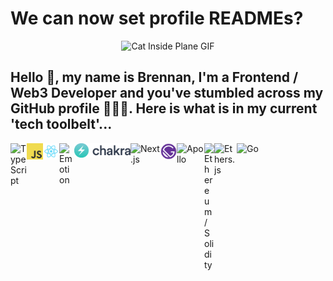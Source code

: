 # We can now set profile READMEs?

<div align="center">
  <img src="https://media.giphy.com/media/XekTOUyS18NMhIJl4d/giphy.gif" alt='Cat Inside Plane GIF' />
</div>

## Hello 👋, my name is Brennan, I'm a Frontend / Web3 Developer and you've stumbled across my GitHub profile 😬😬😬. Here is what is in my current 'tech toolbelt'...

[<img align="left" alt="TypeScript" width="26px" src="https://seeklogo.com/images/T/typescript-logo-B29A3F462D-seeklogo.com.png" />][typescript]
[<img align="left" alt="JavaScript" width="26px" src="https://raw.githubusercontent.com/github/explore/80688e429a7d4ef2fca1e82350fe8e3517d3494d/topics/javascript/javascript.png" />][javascript]
[<img align="left" alt="React" width="26px" src="https://raw.githubusercontent.com/github/explore/80688e429a7d4ef2fca1e82350fe8e3517d3494d/topics/react/react.png" />][react]
[<img align="left" alt="Emotion" width="24px" src="https://emotion.sh/static/a76dfa0d18a0536af9e917cdb8f873b9/253d2/emotion.webp" />][emotion]
[<img align="left" alt="Chakra" width="90px" src="https://raw.githubusercontent.com/chakra-ui/chakra-ui/master/logo/logo-colored%402x.png" />][chakra]
[<img align="left" alt="Next.js" width="48px" src="https://upload.wikimedia.org/wikipedia/commons/thumb/8/8e/Nextjs-logo.svg/800px-Nextjs-logo.svg.png" />][next]
[<img align="left" alt="Gatsby" width="26px" src="https://raw.githubusercontent.com/github/explore/e94815998e4e0713912fed477a1f346ec04c3da2/topics/gatsby/gatsby.png" />][gatsby]
[<img align="left" alt="Apollo" width="44px" src="https://d2eip9sf3oo6c2.cloudfront.net/tags/images/000/001/216/landscape/apollo-seeklogo.com_%281%29.png" />][apollo]
[<img align="left" alt="Ethereum / Solidity" width="16px" src="https://upload.wikimedia.org/wikipedia/commons/thumb/0/05/Ethereum_logo_2014.svg/368px-Ethereum_logo_2014.svg.png" />][ethereum]
[<img align="left" alt="Ethers.js" width="36px" src="https://ethereum.consensys.net/hs-fs/hubfs/ethers(dot)js.jpeg?width=259&name=ethers(dot)js.jpeg" />][ethers.js]
[<img align="left" alt="Go" width="36px" src="https://miro.medium.com/max/1200/1*i2skbfmDsHayHhqPfwt6pA.png" />][Go]

[typescript]: https://www.typescriptlang.org/
[javascript]: https://www.javascript.com/
[react]: https://reactjs.org/
[emotion]: https://emotion.sh/docs/introduction
[chakra]: https://chakra-ui.com/
[next]: https://nextjs.org/
[gatsby]: https://www.gatsbyjs.org/
[apollo]: https://www.apollographql.com/
[ethereum]: https://ethereum.org/en/
[ethers.js]: https://docs.ethers.io/v5/
[go]: https://golang.org/
